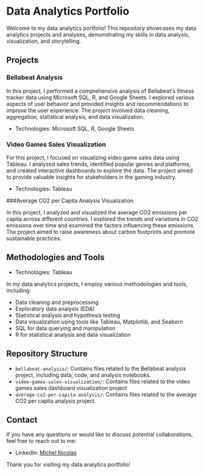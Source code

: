 # Data Analytics Portfolio

Welcome to my data analytics portfolio! This repository showcases my data analytics projects and analyses, demonstrating my skills in data analysis, visualization, and storytelling.

## Projects

### Bellabeat Analysis

In this project, I performed a comprehensive analysis of Bellabeat's fitness tracker data using Microsoft SQL, R, and Google Sheets. I explored various aspects of user behavior and provided insights and recommendations to improve the user experience. The project involved data cleaning, aggregation, statistical analysis, and data visualization.

- Technologies: Microsoft SQL, R, Google Sheets

### Video Games Sales Visualization

For this project, I focused on visualizing video game sales data using Tableau. I analyzed sales trends, identified popular genres and platforms, and created interactive dashboards to explore the data. The project aimed to provide valuable insights for stakeholders in the gaming industry.

- Technologies: Tableau

###Average CO2 per Capita Analysis Visualization

In this project, I analyzed and visualized the average CO2 emissions per capita across different countries. I explored the trends and variations in CO2 emissions over time and examined the factors influencing these emissions. The project aimed to raise awareness about carbon footprints and promote sustainable practices.
## Methodologies and Tools

- Technologies: Tableau

In my data analytics projects, I employ various methodologies and tools, including:

- Data cleaning and preprocessing
- Exploratory data analysis (EDA)
- Statistical analysis and hypothesis testing
- Data visualization using tools like Tableau, Matplotlib, and Seaborn
- SQL for data querying and manipulation
- R for statistical analysis and data visualization

## Repository Structure

- `bellabeat-analysis/`: Contains files related to the Bellabeat analysis project, including data, code, and analysis notebooks.
- `video-games-sales-visualization/`: Contains files related to the video games sales dashboard visualization project
- `average-co2-per-capita-analysis/`: Contains files related to the average CO2 per capita analysis project.
## Contact

If you have any questions or would like to discuss potential collaborations, feel free to reach out to me:

- LinkedIn: [Michel Nicolas](www.linkedin.com/in/michel-nicolas-75b39b277)

Thank you for visiting my data analytics portfolio!
